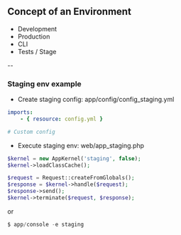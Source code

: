 ## Concept of an Environment

- Development
- Production
- CLI
- Tests / Stage 

--

### Staging env example

- Create staging config: app/config/config_staging.yml

```yml
imports:
    - { resource: config.yml }

# Custom config
```

- Execute staging env: web/app_staging.php

```php
$kernel = new AppKernel('staging', false);
$kernel->loadClassCache();

$request = Request::createFromGlobals();
$response = $kernel->handle($request);
$response->send();
$kernel->terminate($request, $response);
```
or

```php
$ app/console -e staging
```
